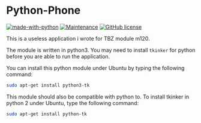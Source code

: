 # Python-Phone
[![made-with-python](https://img.shields.io/badge/Made%20with-Python-1f425f.svg)](https://www.python.org/)
[![Maintenance](https://img.shields.io/badge/Maintained%3F-no-red.svg)](https://bitbucket.org/lbesson/ansi-colors)
[![GitHub license](https://img.shields.io/github/license/GRcwolf/Python-Phone.svg)](https://github.com/GRcwolf/Python-Phone/blob/master/LICENSE)

This is a useless application i wrote for TBZ module m120.

The module is written in python3. You may need to install `tkinker` for python before you are able to run the application.

You can install this python module under Ubuntu by typing the following command:
```bash
sudo apt-get install python3-tk
```

This module should also be compatible with python to. To install tkinker in python 2 under Ubuntu, type the following command:
```bash
sudo apt-get install python-tk
```